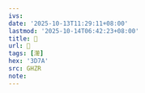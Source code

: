 ```yaml
---
ivs:
date: '2025-10-13T11:29:11+08:00'
lastmod: '2025-10-14T06:42:23+08:00'
title: 󰠜
url: 󰠜
tags: [㵺]
hex: '3D7A'
src: GHZR
note:
---
```

